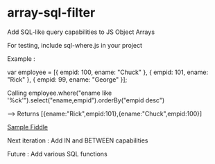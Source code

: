 # array-sql-filter
Add SQL-like query capabilities to JS Object Arrays

For testing, include sql-where.js in your project

Example : 

var employee = [{
    empid: 100,
    ename: "Chuck"
}, {
    empid: 101,
    ename: "Rick"
}, {
    empid: 99,
    ename: "George"
}];

Calling 
employee.where("ename like '%ck'").select("ename,empid").orderBy("empid desc")

--> Returns [{ename:"Rick",empid:101},{ename:"Chuck",empid:100}]


[Sample Fiddle](http://jsfiddle.net/krishnakumarm777/dgeLn5wa/12/)

Next iteration : Add IN and BETWEEN capabilities

Future : Add various SQL functions 
